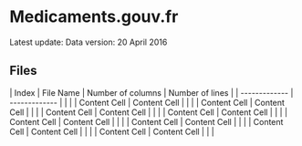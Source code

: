 # Medicaments.gouv.fr
Latest update: 
Data version: 20 April 2016


## Files

| Index  | File Name | Number of columns | Number of lines | 
| ------------- | ------------- | | |
| Content Cell  | Content Cell  | | |
| Content Cell  | Content Cell  | | |
| Content Cell  | Content Cell  | | |
| Content Cell  | Content Cell  | | |
| Content Cell  | Content Cell  | | |
| Content Cell  | Content Cell  | | |
| Content Cell  | Content Cell  | | |
| Content Cell  | Content Cell  | | |

